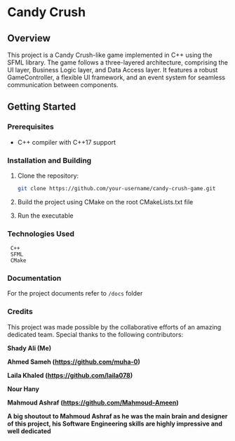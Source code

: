 
# Candy Crush

## Overview

This project is a Candy Crush-like game implemented in C++ using the SFML library. The game follows a three-layered architecture, comprising the UI layer, Business Logic layer, and Data Access layer. It features a robust GameController, a flexible UI framework, and an event system for seamless communication between components.

## Getting Started

### Prerequisites

- C++ compiler with C++17 support

### Installation and Building

1. Clone the repository:

   ```bash
   git clone https://github.com/your-username/candy-crush-game.git
   ```
2. Build the project using CMake on the root CMakeLists.txt file
3. Run the executable

### Technologies Used
	 C++
	 SFML
	 CMake

### Documentation
For the project documents refer to `/docs` folder

### Credits
This project was made possible by the collaborative efforts of an amazing dedicated team. Special thanks to the following contributors:

**Shady Ali (Me)**

**Ahmed Sameh (https://github.com/muha-0)**

**Laila Khaled (https://github.com/laila078)**

**Nour Hany**

**Mahmoud Ashraf (https://github.com/Mahmoud-Ameen)**

**A big shoutout to Mahmoud Ashraf as he was the main brain and designer of this project, his Software Engineering skills are highly impressive and well dedicated**
